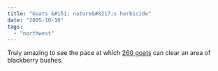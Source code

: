 ```yaml
---
title: "Goats &#151; nature&#8217;s herbicide"
date: "2005-10-10"
tags: 
  - "northwest"
---
```


Truly amazing to see the pace at which [260 goats](http://www.kingcountyjournal.com/sited/story/html/219373) can clear an area of blackberry bushes.
